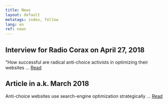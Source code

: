 ```yaml
---
title: News
layout: default
metatags: index, follow
lang: en
ref: news
---
```


<div class="news">
<div class="gruen">
<h2>Interview for Radio Corax on April 27, 2018</h2>
<p>"How successful are radical anti-choice activists in optimizing their websites ... <a href="/en/interview-radio-corax-042018.html">Read</a></p>
</div>
<div class="blau">
<h2>Article in a.k. March 2018</h2>
<p>Anti-choice websites use search-engine optimization strategically ... <a href="/en/ak-article-032018-kampf-um-die-besten-plaetze.html">Read</a></p>
</div>
</div>
